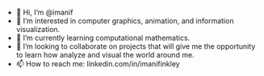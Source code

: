 - 👋 Hi, I’m @imanif
- 👀 I’m interested in computer graphics, animation, and information visualization.
- 🌱 I’m currently learning computational mathematics.
- 💞️ I’m looking to collaborate on projects that will give me the opportunity to learn how analyze and visual the world around me.
- 📫 How to reach me: linkedin.com/in/imanifinkley 

<!---
imanif/imanif is a ✨ special ✨ repository because its `README.md` (this file) appears on your GitHub profile.
You can click the Preview link to take a look at your changes.
--->
